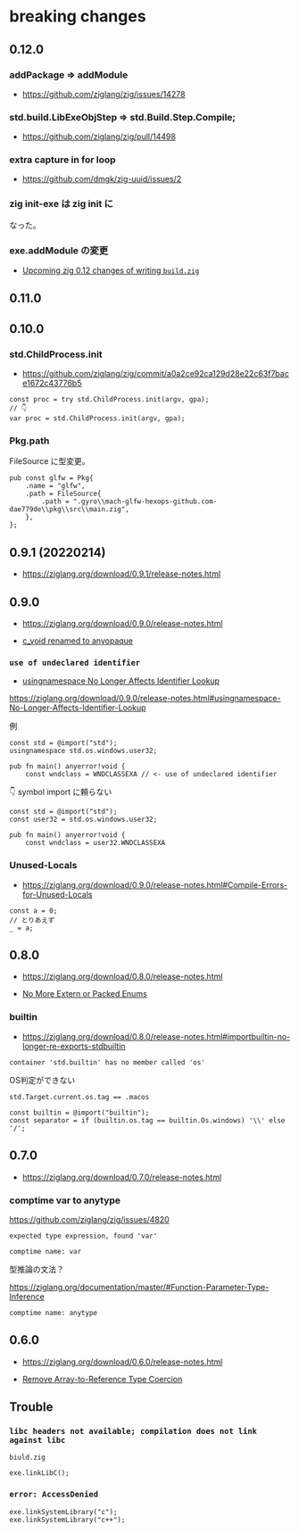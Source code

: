 # breaking changes

## 0.12.0

### addPackage => addModule

- https://github.com/ziglang/zig/issues/14278

### std.build.LibExeObjStep => std.Build.Step.Compile;

- https://github.com/ziglang/zig/pull/14498

### extra capture in for loop

- https://github.com/dmgk/zig-uuid/issues/2

### zig init-exe は zig init に

なった。

### exe.addModule の変更

- [Upcoming zig 0.12 changes of writing `build.zig`](https://zig.news/liyu1981/upcoming-zig-012-changes-of-writing-buildzig-1hb7)

## 0.11.0

## 0.10.0

### std.ChildProcess.init

- https://github.com/ziglang/zig/commit/a0a2ce92ca129d28e22c63f7bace1672c43776b5

```zig
const proc = try std.ChildProcess.init(argv, gpa);
// 👇
var proc = std.ChildProcess.init(argv, gpa);
```

### Pkg.path

FileSource に型変更。

```zig
pub const glfw = Pkg{
    .name = "glfw",
    .path = FileSource{
        .path = ".gyro\\mach-glfw-hexops-github.com-dae779de\\pkg\\src\\main.zig",
    },
};
```

## 0.9.1 (20220214)

- https://ziglang.org/download/0.9.1/release-notes.html

## 0.9.0

- https://ziglang.org/download/0.9.0/release-notes.html

- [c_void renamed to anyopaque](https://ziglang.org/download/0.9.0/release-notes.html#c_void-renamed-to-anyopaque)

### `use of undeclared identifier`

- [usingnamespace No Longer Affects Identifier Lookup](https://ziglang.org/download/0.9.0/release-notes.html#usingnamespace-No-Longer-Affects-Identifier-Lookup)

https://ziglang.org/download/0.9.0/release-notes.html#usingnamespace-No-Longer-Affects-Identifier-Lookup

例

```zig
const std = @import("std");
usingnamespace std.os.windows.user32;

pub fn main() anyerror!void {
    const wndclass = WNDCLASSEXA // <- use of undeclared identifier
```

👇 symbol import に頼らない

```zig
const std = @import("std");
const user32 = std.os.windows.user32;

pub fn main() anyerror!void {
    const wndclass = user32.WNDCLASSEXA
```

### Unused-Locals

- https://ziglang.org/download/0.9.0/release-notes.html#Compile-Errors-for-Unused-Locals

```zig
const a = 0;
// とりあえず
_ = a;
```

## 0.8.0

- https://ziglang.org/download/0.8.0/release-notes.html

- [No More Extern or Packed Enums](https://ziglang.org/download/0.8.0/release-notes.html#No-More-Extern-or-Packed-Enums)

### builtin

- https://ziglang.org/download/0.8.0/release-notes.html#importbuiltin-no-longer-re-exports-stdbuiltin

`container 'std.builtin' has no member called 'os'`

OS判定ができない

```
std.Target.current.os.tag == .macos
```

```
const builtin = @import("builtin");
const separator = if (builtin.os.tag == builtin.Os.windows) '\\' else '/';
```

## 0.7.0

- https://ziglang.org/download/0.7.0/release-notes.html

### comptime var to anytype

https://github.com/ziglang/zig/issues/4820

`expected type expression, found 'var'`

```
comptime name: var
```

型推論の文法？

https://ziglang.org/documentation/master/#Function-Parameter-Type-Inference

```
comptime name: anytype
```

## 0.6.0

- https://ziglang.org/download/0.6.0/release-notes.html

- [Remove Array-to-Reference Type Coercion](https://ziglang.org/download/0.6.0/release-notes.html#Remove-Array-to-Reference-Type-Coercion)

## Trouble

### `libc headers not available; compilation does not link against libc`

`biuld.zig`

```zig
exe.linkLibC();
```

### `error: AccessDenied`

```zig
exe.linkSystemLibrary("c");
exe.linkSystemLibrary("c++");
```
